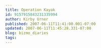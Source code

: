 ```yaml
---
title: Operation Kayak
id: 9157915843231335994
author: Kirby Urner
published: 2007-06-11T11:41:00.001-07:00
updated: 2007-06-11T11:45:28.331-07:00
blog: bizmo_diaries
tags: 
---
```


[](https://blogger.googleusercontent.com/img/b/R29vZ2xl/AVvXsEik0wDNAhrP07nnIWM-32kD5kNSsQzKOMiuVTbZ6bx06sZWWJ3shaiwRcY4o3tO8ro6HExJ9txwR69BWyxZuJRntvUTNGj3JM6_eKOs3TvjcVfoS-CFm621FbI6Z2XNxU4N9Atg/s1600-h/hobby1.jpg)[](https://blogger.googleusercontent.com/img/b/R29vZ2xl/AVvXsEjkSUl7Ev3Z8tzScxMbZBdUI5sR43n6hxpJBm36MMSwZpRToYxg39zGYoR5VRQa1Ohq9OZUxvP2C7I0ySCLyFBOI8uNi_CUzTiWklD9ZXRv4GfvCmhKYZe-EQUv-d9X9YkL8GL3/s1600-h/hobby2.jpg)